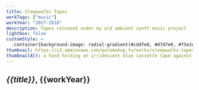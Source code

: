 ```yaml
---
title: Sleepwalks Tapes
workTags: ["music"]
workYear: "2017-2018"
description: Tapes released under my old ambient synth music project
lightbox: false
customStyle: >
  .container{background-image: radial-gradient(#cddfe8, #d7d7e0, #f5e2ed);}
thumbnail: https://s3.amazonaws.com/palomakop.tv/works/sleepwalks-tapes/young_and_ugly.jpg
thumbnailAlt: a hand holding an irridescent blue cassette tape against the sky
---
```


<h2><i>{{title}}</i>, {{workYear}}</h2>